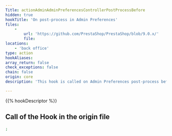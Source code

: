 ```yaml
---
Title: actionAdminAdminPreferencesControllerPostProcessBefore
hidden: true
hookTitle: 'On post-process in Admin Preferences'
files:
    -
        url: 'https://github.com/PrestaShop/PrestaShop/blob/9.0.x/'
        file: 
locations:
    - 'back office'
type: action
hookAliases: 
array_return: false
check_exceptions: false
chain: false
origin: core
description: 'This hook is called on Admin Preferences post-process before processing the form'

---
```


{{% hookDescriptor %}}

## Call of the Hook in the origin file

```php
;
```

